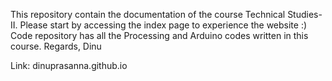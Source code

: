This repository contain the documentation of the course Technical Studies-II. Please start by accessing the index page to experience the website :)
Code repository has all the Processing and Arduino codes written in this course.
Regards, Dinu

Link: dinuprasanna.github.io
